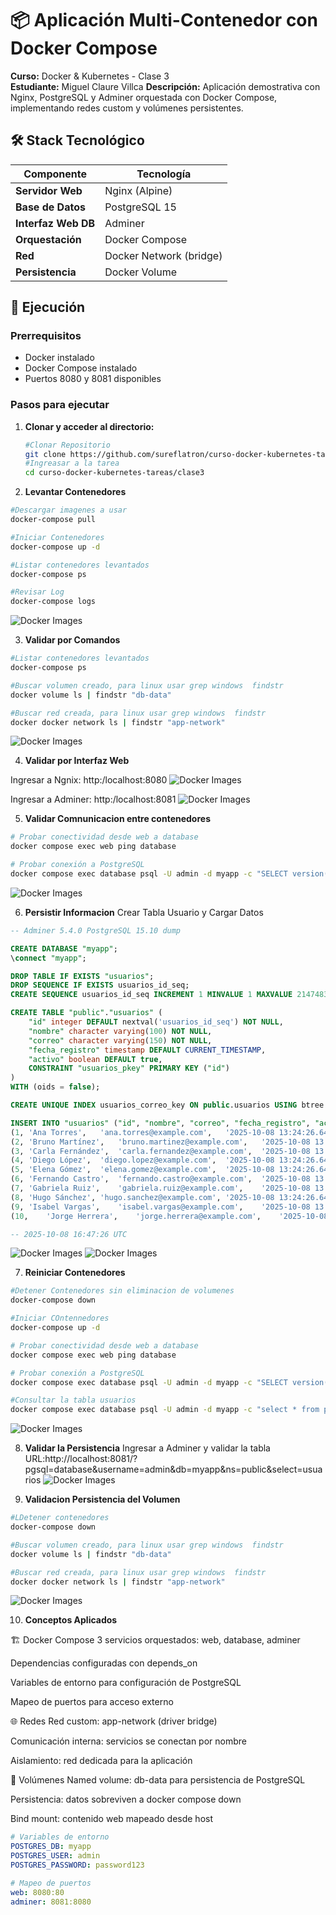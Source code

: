 # 📦 Aplicación Multi-Contenedor con Docker Compose

**Curso:** Docker & Kubernetes - Clase 3  
**Estudiante:** Miguel Claure Villca 
**Descripción:** Aplicación demostrativa con Nginx, PostgreSQL y Adminer orquestada con Docker Compose, implementando redes custom y volúmenes persistentes.

## 🛠 Stack Tecnológico

| Componente | Tecnología |
|------------|------------|
| **Servidor Web** | Nginx (Alpine) |
| **Base de Datos** | PostgreSQL 15 |
| **Interfaz Web DB** | Adminer |
| **Orquestación** | Docker Compose |
| **Red** | Docker Network (bridge) |
| **Persistencia** | Docker Volume |

## 🚀 Ejecución

### Prerrequisitos
- Docker instalado
- Docker Compose instalado
- Puertos 8080 y 8081 disponibles

### Pasos para ejecutar

1. **Clonar y acceder al directorio:**
   ```bash
   #Clonar Repositorio
   git clone https://github.com/sureflatron/curso-docker-kubernetes-tareas.git
   #Ingreasar a la tarea
   cd curso-docker-kubernetes-tareas/clase3
   ```


2. **Levantar Contenedores**
```bash
#Descargar imagenes a usar
docker-compose pull

#Iniciar Contenedores
docker-compose up -d

#Listar contenedores levantados
docker-compose ps

#Revisar Log
docker-compose logs
```
![Docker Images](./screenshots/levantar.png)

3. **Validar por Comandos**
```bash
#Listar contenedores levantados
docker-compose ps 

#Buscar volumen creado, para linux usar grep windows  findstr        
docker volume ls | findstr "db-data"

#Buscar red creada, para linux usar grep windows  findstr 
docker docker network ls | findstr "app-network" 
```
![Docker Images](./screenshots/buscar.png)

4. **Validar por Interfaz Web**

Ingresar a Ngnix: http:/localhost:8080
![Docker Images](./screenshots/nginx.png)

Ingresar a Adminer: http:/localhost:8081
![Docker Images](./screenshots/adminer.png)

5. **Validar Comnunicacion entre contenedores**
```bash
# Probar conectividad desde web a database
docker compose exec web ping database

# Probar conexión a PostgreSQL
docker compose exec database psql -U admin -d myapp -c "SELECT version();"
```
![Docker Images](./screenshots/comunicacion.png)

6. **Persistir Informacion**
  Crear Tabla Usuario y Cargar Datos
```sql
-- Adminer 5.4.0 PostgreSQL 15.10 dump

CREATE DATABASE "myapp";
\connect "myapp";

DROP TABLE IF EXISTS "usuarios";
DROP SEQUENCE IF EXISTS usuarios_id_seq;
CREATE SEQUENCE usuarios_id_seq INCREMENT 1 MINVALUE 1 MAXVALUE 2147483647 CACHE 1;

CREATE TABLE "public"."usuarios" (
    "id" integer DEFAULT nextval('usuarios_id_seq') NOT NULL,
    "nombre" character varying(100) NOT NULL,
    "correo" character varying(150) NOT NULL,
    "fecha_registro" timestamp DEFAULT CURRENT_TIMESTAMP,
    "activo" boolean DEFAULT true,
    CONSTRAINT "usuarios_pkey" PRIMARY KEY ("id")
)
WITH (oids = false);

CREATE UNIQUE INDEX usuarios_correo_key ON public.usuarios USING btree (correo);

INSERT INTO "usuarios" ("id", "nombre", "correo", "fecha_registro", "activo") VALUES
(1,	'Ana Torres',	'ana.torres@example.com',	'2025-10-08 13:24:26.642549',	'1'),
(2,	'Bruno Martínez',	'bruno.martinez@example.com',	'2025-10-08 13:24:26.642549',	'1'),
(3,	'Carla Fernández',	'carla.fernandez@example.com',	'2025-10-08 13:24:26.642549',	'1'),
(4,	'Diego López',	'diego.lopez@example.com',	'2025-10-08 13:24:26.642549',	'0'),
(5,	'Elena Gómez',	'elena.gomez@example.com',	'2025-10-08 13:24:26.642549',	'1'),
(6,	'Fernando Castro',	'fernando.castro@example.com',	'2025-10-08 13:24:26.642549',	'1'),
(7,	'Gabriela Ruiz',	'gabriela.ruiz@example.com',	'2025-10-08 13:24:26.642549',	'0'),
(8,	'Hugo Sánchez',	'hugo.sanchez@example.com',	'2025-10-08 13:24:26.642549',	'1'),
(9,	'Isabel Vargas',	'isabel.vargas@example.com',	'2025-10-08 13:24:26.642549',	'1'),
(10,	'Jorge Herrera',	'jorge.herrera@example.com',	'2025-10-08 13:24:26.642549',	'1');

-- 2025-10-08 16:47:26 UTC
```
![Docker Images](./screenshots/table.png)
![Docker Images](./screenshots/usuarios.png)

7. **Reiniciar Contenedores**
```bash
#Detener Contenedores sin eliminacion de volumenes
docker-compose down

#Iniciar COntennedores
docker-compose up -d

# Probar conectividad desde web a database
docker compose exec web ping database

# Probar conexión a PostgreSQL
docker compose exec database psql -U admin -d myapp -c "SELECT version();"

#Consultar la tabla usuarios
docker compose exec database psql -U admin -d myapp -c "select * from public.usuarios;"

```
   
![Docker Images](./screenshots/reinicio.png)

8. **Validar la Persistencia**
Ingresar a Adminer y validar la tabla URL:http://localhost:8081/?pgsql=database&username=admin&db=myapp&ns=public&select=usuarios
![Docker Images](./screenshots/usuarios.png)

9. **Validacion  Persistencia del Volumen**
```bash
#LDetener contenedores
docker-compose down

#Buscar volumen creado, para linux usar grep windows  findstr        
docker volume ls | findstr "db-data"

#Buscar red creada, para linux usar grep windows  findstr 
docker docker network ls | findstr "app-network" 
```
![Docker Images](./screenshots/detenido.png)


10. **Conceptos Aplicados**

🏗️ Docker Compose
3 servicios orquestados: web, database, adminer

Dependencias configuradas con depends_on

Variables de entorno para configuración de PostgreSQL

Mapeo de puertos para acceso externo

🌐 Redes
Red custom: app-network (driver bridge)

Comunicación interna: servicios se conectan por nombre

Aislamiento: red dedicada para la aplicación

💾 Volúmenes
Named volume: db-data para persistencia de PostgreSQL

Persistencia: datos sobreviven a docker compose down

Bind mount: contenido web mapeado desde host
```yaml
# Variables de entorno
POSTGRES_DB: myapp
POSTGRES_USER: admin  
POSTGRES_PASSWORD: password123

# Mapeo de puertos
web: 8080:80
adminer: 8081:8080
```